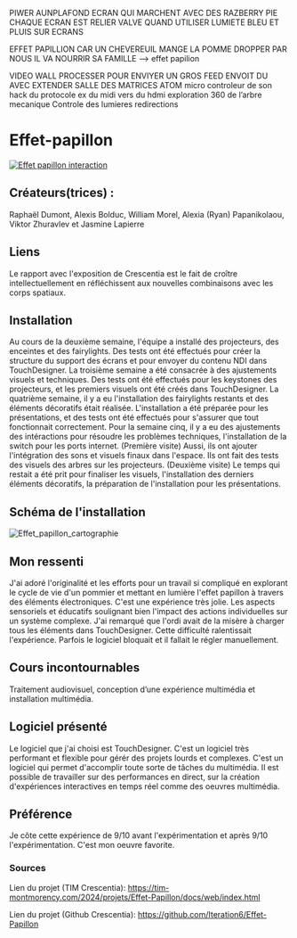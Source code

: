 PIWER AUNPLAFOND
ECRAN QUI MARCHENT AVEC DES RAZBERRY PIE
CHAQUE ECRAN EST RELIER
VALVE QUAND UTILISER LUMIETE BLEU
ET PLUIS SUR ECRANS

EFFET PAPILLION CAR UN CHEVEREUIL MANGE LA POMME DROPPER PAR NOUS
IL VA NOURRIR SA FAMILLE —> effet papilion

VIDEO WALL PROCESSER POUR ENVIYER UN GROS FEED
ENVOIT DU AVEC EXTENDER SALLE DES MATRICES
ATOM micro controleur de son
hack du protocole
ex du midi vers du hdmi
exploration 360 de l’arbre mecanique
Controle des lumieres redirections

# Effet-papillon

[![Effet papillon interaction](https://github.com/PerformX2/H24_V11_inspirations_CRUZ/blob/9e7ae80213bb99786f4815810f2ac7a35f9122bb/Crescentia/Crescentia_Effet_Papillon/M%C3%A9dias/Effet_papillon_interaction.png)](https://www.youtube.com/watch?v=18TErCwIg-4&list=PLcwpEbanae5Jt3niuv6kGI_GReuVFyAzD&index=2)

## Créateurs(trices) :
Raphaël Dumont, Alexis Bolduc, William Morel, Alexia (Ryan) Papanikolaou, Viktor Zhuravlev et Jasmine Lapierre


## Liens
Le rapport avec l'exposition de Crescentia est le fait de croître intellectuellement en réfléchissent aux nouvelles combinaisons avec les corps spatiaux.


## Installation 
Au cours de la deuxième semaine, l'équipe a installé des projecteurs, des enceintes et des fairylights. Des tests ont été effectués pour créer la structure du support des écrans et pour envoyer du contenu NDI dans TouchDesigner. La troisième semaine a été consacrée à des ajustements visuels et techniques. Des tests ont été effectués pour les keystones des projecteurs, et les premiers visuels ont été créés dans TouchDesigner. La quatrième semaine, il y a eu l'installation des fairylights restants et des éléments décoratifs était réalisée. L'installation a été préparée pour les présentations, et des tests ont été effectués pour s'assurer que tout fonctionnait correctement. Pour la semaine cinq, il y a eu des ajustements des intéractions pour résoudre les problèmes techniques, l'installation de la switch pour les ports internet. (Première visite) Aussi, ils ont ajouter l'intégration des sons et visuels finaux dans l'espace. Ils ont fait des tests des visuels des arbres sur les projecteurs. (Deuxième visite) Le temps qui restait a été prit pour finaliser les visuels, l'installation des derniers éléments décoratifs, la préparation de l'installation pour les présentations. 


## Schéma de l'installation

![Effet_papillon_cartographie](Médias/Effet_papillon_cartographie.jpg)


## Mon ressenti
J'ai adoré l'originalité et les efforts pour un travail si compliqué en explorant le cycle de vie d'un pommier et mettant en lumière l'effet papillon à travers des éléments électroniques. C'est une expérience très jolie. Les aspects sensoriels et éducatifs soulignant bien l'impact des actions individuelles sur un système complexe. J'ai remarqué que l'ordi avait de la misère à charger tous les éléments dans TouchDesigner. Cette difficulté ralentissait l'expérience. Parfois le logiciel bloquait et il fallait le régler manuellement.


## Cours incontournables
Traitement audiovisuel, conception d’une expérience multimédia et installation multimédia.


## Logiciel présenté
Le logiciel que j'ai choisi est TouchDesigner. C'est un logiciel très performant et flexible pour gérér des projets lourds et complexes. C'est un logiciel qui permet d'accomplir toute sorte de tâches du multimédia. Il est possible de travailler sur des performances en direct, sur la création d'expériences interactives en temps réel comme des oeuvres multimédia. 


## Préférence
Je côte cette expérience de 9/10 avant l'expérimentation et après 9/10 l'expérimentation. C'est mon oeuvre favorite.


### Sources
Lien du projet (TIM Crescentia):
https://tim-montmorency.com/2024/projets/Effet-Papillon/docs/web/index.html

Lien du projet (Github Crescentia):
https://github.com/Iteration6/Effet-Papillon
